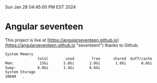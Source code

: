 Sun Jan 28 04:45:00 PM EST 2024

# Angular seventeen


This project is live at [https://angularseventeen.github.io](https://angularseventeen.github.io "seventeen!") thanks to Github.

```bash
System Memory
               total        used        free      shared  buff/cache   available
Mem:            15Gi       5.8Gi       2.0Gi       1.0Gi       8.8Gi       9.5Gi
Swap:          8.0Gi       1.4Gi       6.6Gi
System Storage
1004M	.
